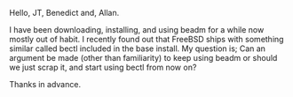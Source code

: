 Hello, JT, Benedict and, Allan. 

I have been downloading, installing, and using beadm for a while now mostly out of habit.
I recently found out that FreeBSD ships with something similar called bectl included in the base install.
My question is; Can an argument be made (other than familiarity) to keep using beadm or should we just scrap it, and start using bectl from now on?

Thanks in advance. 